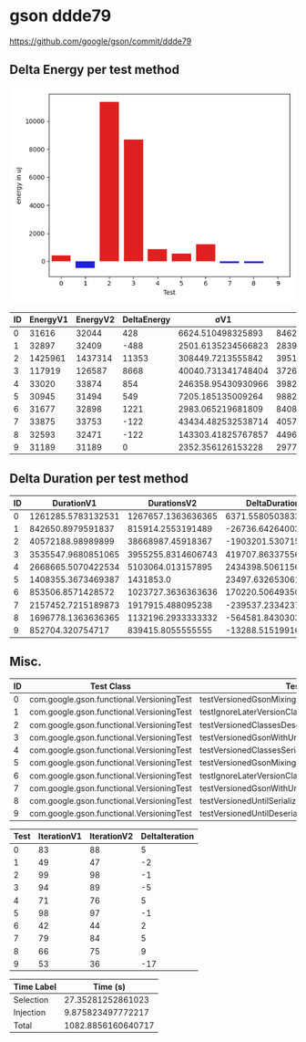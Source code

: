 # gson ddde79


https://github.com/google/gson/commit/ddde79



## Delta Energy per test method

![](./gson_delta_energy_0_v.png)


| ID | EnergyV1 | EnergyV2 | DeltaEnergy | σV1 | σV2 |
| --- | --- | --- | --- | --- | --- |
| 0 | 31616 | 32044 | 428 | 6624.510498325893 | 8462.028360752325 |
| 1 | 32897 | 32409 | -488 | 2501.6135234566823 | 2839.274465150616 |
| 2 | 1425961 | 1437314 | 11353 | 308449.7213555842 | 395130.2551556289 |
| 3 | 117919 | 126587 | 8668 | 40040.731341748404 | 37268.79913183682 |
| 4 | 33020 | 33874 | 854 | 246358.95430930966 | 398287.68953845586 |
| 5 | 30945 | 31494 | 549 | 7205.185135009264 | 9882.614417949932 |
| 6 | 31677 | 32898 | 1221 | 2983.065219681809 | 8408.204540509307 |
| 7 | 33875 | 33753 | -122 | 43434.482532538714 | 40572.926297870705 |
| 8 | 32593 | 32471 | -122 | 143303.41825767857 | 4496.912407300517 |
| 9 | 31189 | 31189 | 0 | 2352.356126153228 | 2977.768473632852 |

## Delta Duration per test method


| ID | DurationV1 | DurationsV2 | DeltaDuration |
| --- | --- | --- | --- |
| 0 | 1261285.5783132531 | 1267657.1363636365 | 6371.558050383348 |
| 1 | 842650.8979591837 | 815914.2553191489 | -26736.642640034785 |
| 2 | 40572188.98989899 | 38668987.45918367 | -1903201.5307153165 |
| 3 | 3535547.9680851065 | 3955255.8314606743 | 419707.86337556783 |
| 4 | 2668665.5070422534 | 5103064.013157895 | 2434398.5061156414 |
| 5 | 1408355.3673469387 | 1431853.0 | 23497.6326530613 |
| 6 | 853506.8571428572 | 1023727.3636363636 | 170220.5064935065 |
| 7 | 2157452.7215189873 | 1917915.488095238 | -239537.23342374922 |
| 8 | 1696778.1363636365 | 1132196.2933333332 | -564581.8430303033 |
| 9 | 852704.320754717 | 839415.8055555555 | -13288.515199161484 |

## Misc.

| ID | Test Class | Test Method |
| --- | --- | --- |
| 0 | com.google.gson.functional.VersioningTest | testVersionedGsonMixingSinceAndUntilDeserialization |
| 1 | com.google.gson.functional.VersioningTest | testIgnoreLaterVersionClassSerialization |
| 2 | com.google.gson.functional.VersioningTest | testVersionedClassesDeserialization |
| 3 | com.google.gson.functional.VersioningTest | testVersionedGsonWithUnversionedClassesSerialization |
| 4 | com.google.gson.functional.VersioningTest | testVersionedClassesSerialization |
| 5 | com.google.gson.functional.VersioningTest | testVersionedGsonMixingSinceAndUntilSerialization |
| 6 | com.google.gson.functional.VersioningTest | testIgnoreLaterVersionClassDeserialization |
| 7 | com.google.gson.functional.VersioningTest | testVersionedGsonWithUnversionedClassesDeserialization |
| 8 | com.google.gson.functional.VersioningTest | testVersionedUntilSerialization |
| 9 | com.google.gson.functional.VersioningTest | testVersionedUntilDeserialization |




| Test | IterationV1 | IterationV2 | DeltaIteration |
| --- | --- | --- | --- |
| 0 | 83 | 88 | 5 |
| 1 | 49 | 47 | -2 |
| 2 | 99 | 98 | -1 |
| 3 | 94 | 89 | -5 |
| 4 | 71 | 76 | 5 |
| 5 | 98 | 97 | -1 |
| 6 | 42 | 44 | 2 |
| 7 | 79 | 84 | 5 |
| 8 | 66 | 75 | 9 |
| 9 | 53 | 36 | -17 |



| Time Label | Time (s) |
| --- | --- |
| Selection | 27.35281252861023 |
| Injection | 9.875823497772217 |
| Total | 1082.8856160640717 |



